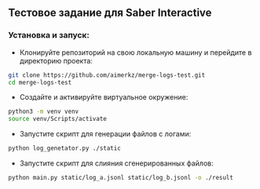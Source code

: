 ## Тестовое задание для Saber Interactive 

### Установка и запуск:

 - Клонируйте репозиторий на свою локальную машину и перейдите в директорию проекта:
```sh
git clone https://github.com/aimerkz/merge-logs-test.git
cd merge-logs-test
```

- Cоздайте и активируйте виртуальное окружение:
```sh
python3 -m venv venv
source venv/Scripts/activate
```

- Запустите скрипт для генерации файлов с логами:
```sh
python log_genetator.py ./static
```

- Запустите скрипт для слияния сгенерированных файлов:
```sh
python main.py static/log_a.jsonl static/log_b.jsonl -o ./result
```
